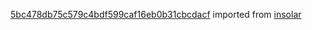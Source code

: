 [5bc478db75c579c4bdf599caf16eb0b31cbcdacf](https://github.com/insolar/insolar/commit/5bc478db75c579c4bdf599caf16eb0b31cbcdacf) imported from [insolar](https://github.com/insolar/insolar)
